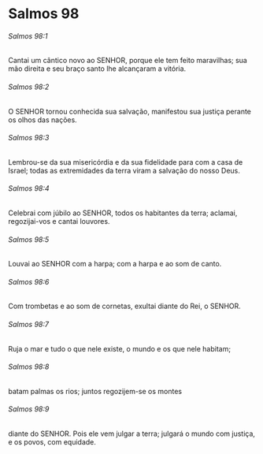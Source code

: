 # Salmos 98

###### Salmos 98:1

Cantai um cântico novo ao SENHOR, porque ele tem feito maravilhas; sua mão direita e seu braço santo lhe alcançaram a vitória.

###### Salmos 98:2

O SENHOR tornou conhecida sua salvação, manifestou sua justiça perante os olhos das nações.

###### Salmos 98:3

Lembrou-se da sua misericórdia e da sua fidelidade para com a casa de Israel; todas as extremidades da terra viram a salvação do nosso Deus.

###### Salmos 98:4

Celebrai com júbilo ao SENHOR, todos os habitantes da terra; aclamai, regozijai-vos e cantai louvores.

###### Salmos 98:5

Louvai ao SENHOR com a harpa; com a harpa e ao som de canto.

###### Salmos 98:6

Com trombetas e ao som de cornetas, exultai diante do Rei, o SENHOR.

###### Salmos 98:7

Ruja o mar e tudo o que nele existe, o mundo e os que nele habitam;

###### Salmos 98:8

batam palmas os rios; juntos regozijem-se os montes

###### Salmos 98:9

diante do SENHOR. Pois ele vem julgar a terra; julgará o mundo com justiça, e os povos, com equidade.

